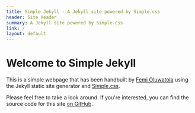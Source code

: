```yaml
---
title: Simple Jekyll - A Jekyll site powered by Simple.css
header: Site Header
summary: A Jekyll site powered by Simple.css
link: /
layout: default
---
```



# Welcome to Simple Jekyll

This is a simple webpage that has been handbuilt by [Femi Oluwatola](https://hellofemi.com) using the Jekyll static site generator and [Simple.css](https://simplecss.org).

Please feel free to take a look around. If you're interested, you can find the source code for this site [on GitHub](https://github.com/Oluwa-Femi/jekyll-test).